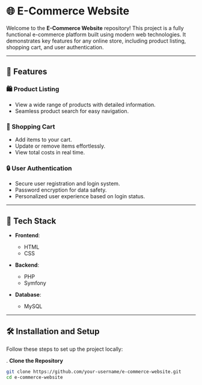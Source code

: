 # 🌐 E-Commerce Website

Welcome to the **E-Commerce Website** repository! This project is a fully functional e-commerce platform built using modern web technologies. It demonstrates key features for any online store, including product listing, shopping cart, and user authentication.

---

## 🚀 Features

### 🛍️ Product Listing          
- View a wide range of products with detailed information.
- Seamless product search for easy navigation.

### 🛒 Shopping Cart
- Add items to your cart.
- Update or remove items effortlessly.
- View total costs in real time.                                         
                       
### 🔒 User Authentication
- Secure user registration and login system.
- Password encryption for data safety.
- Personalized user experience based on login status.

---

## 🔧 Tech Stack

- **Frontend**:  
  - HTML  
  - CSS  

- **Backend**:  
  - PHP  
  - Symfony                


- **Database**:  
  - MySQL  
  
                   
---

## 🛠️ Installation and Setup

Follow these steps to set up the project locally:

. **Clone the Repository**
   ```bash
   git clone https://github.com/your-username/e-commerce-website.git
   cd e-commerce-website

        

